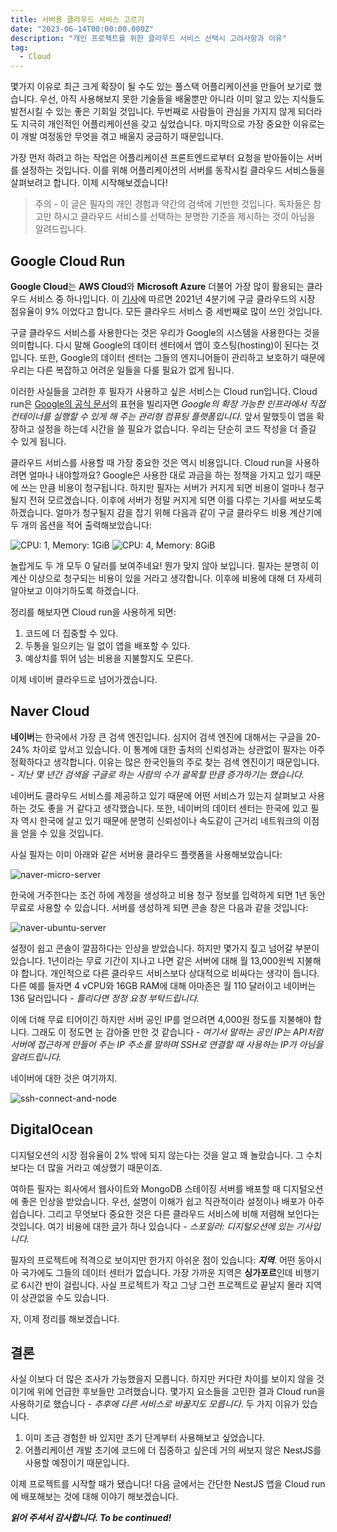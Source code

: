 ```yaml
---
title: 서버용 클라우드 서비스 고르기
date: "2023-06-14T00:00:00.000Z"
description: "개인 프로젝트를 위한 클라우드 서비스 선택시 고려사항과 이유"
tag:
  - Cloud
---
```


몇가지 이유로 최근 크게 확장이 될 수도 있는 풀스택 어플리케이션을 만들어 보기로 했습니다. 우선, 아직 사용해보지 못한 기술들을 배울뿐만 아니라 이미 알고 있는 지식들도 발전시킬 수 있는 좋은 기회일 것입니다. 두번째로 사람들이 관심을 가지지 않게 되더라도 지극히 개인적인 어플리케이션을 갖고 싶었습니다. 마지막으로 가장 중요한 이유로는 이 개발 여정동안 무엇을 겪고 배울지 궁금하기 때문입니다.

가장 먼저 하려고 하는 작업은 어플리케이션 프론트엔드로부터 요청을 받아들이는 서버를 설정하는 것입니다. 이를 위해 어플리케이션의 서버를 동작시킬 클라우드 서비스들을 살펴보려고 합니다. 이제 시작해보겠습니다!

> 주의 - 이 글은 필자의 개인 경험과 약간의 검색에 기반한 것입니다. 독자들은 참고만 하시고 클라우드 서비스를 선택하는 분명한 기준을 제시하는 것이 아님을 알려드립니다.

## Google Cloud Run

**Google Cloud**는 **AWS Cloud**와 **Microsoft Azure** 더불어 가장 많이 활용되는 클라우드 서비스 중 하나입니다. 이 [기사](https://kinsta.com/google-cloud-market-share/)에 따르면 2021년 4분기에 구글 클라우드의 시장 점유율이 9% 이었다고 합니다. 모든 클라우드 서비스 중 세번째로 많이 쓰인 것입니다.

구글 클라우드 서비스를 사용한다는 것은 우리가 Google의 시스템을 사용한다는 것을 의미합니다. 다시 말해 Google의 데이터 센터에서 앱이 호스팅(hosting)이 된다는 것입니다. 또한, Google의 데이터 센터는 그들의 엔지니어들이 관리하고 보호하기 때문에 우리는 다른 복잡하고 어려운 일들을 다룰 필요가 없게 됩니다.

이러한 사실들을 고려한 후 필자가 사용하고 싶은 서비스는 Cloud run입니다. Cloud run은 [Google의 공식 문서](https://cloud.google.com/run/docs/overview/what-is-cloud-run?hl=ko)의 표현을 빌리자면 _Google의 확장 가능한 인프라에서 직접 컨테이너를 실행할 수 있게 해 주는 관리형 컴퓨팅 플랫폼입니다._ 앞서 말했듯이 앱을 확장하고 설정을 하는데 시간을 쓸 필요가 없습니다. 우리는 단순히 코드 작성을 더 즐길 수 있게 됩니다.

클라우드 서비스를 사용할 때 가장 중요한 것은 역시 비용입니다. Cloud run을 사용하려면 얼마나 내야할까요? Google은 사용한 대로 과금을 하는 정책을 가지고 있기 때문에 쓰는 만큼 비용이 청구됩니다. 하지만 필자는 서버가 커지게 되면 비용이 얼마나 청구될지 전혀 모르겠습니다. 이후에 서버가 정말 커지게 되면 이를 다루는 기사를 써보도록 하겠습니다. 얼마가 청구될지 감을 잡기 위해 다음과 같이 구글 클라우드 비용 계산기에 두 개의 옵션을 적어 출력해보았습니다:

![CPU: 1, Memory: 1GiB](../imgs/16/google-cloud-run-price.png)
![CPU: 4, Memory: 8GiB](../imgs/16/google-cloud-run-price-2.png)

놀랍게도 두 개 모두 0 달러를 보여주네요! 뭔가 맞지 않아 보입니다. 필자는 분명히 이 계산 이상으로 청구되는 비용이 있을 거라고 생각합니다. 이후에 비용에 대해 더 자세히 알아보고 이야기하도록 하겠습니다.

정리를 해보자면 Cloud run을 사용하게 되면:

1. 코드에 더 집중할 수 있다.
2. 두통을 일으키는 일 없이 앱을 배포할 수 있다.
3. 예상치를 뛰어 넘는 비용을 지불할지도 모른다.

이제 네이버 클라우드로 넘어가겠습니다.

## Naver Cloud

**네이버**는 한국에서 가장 큰 검색 엔진입니다. 심지어 검색 엔진에 대해서는 구글을 20-24% 차이로 앞서고 있습니다. 이 통계에 대한 출처의 신뢰성과는 상관없이 필자는 아주 정확하다고 생각합니다. 이유는 많은 한국인들의 주로 찾는 검색 엔진이기 때문입니다. - _지난 몇 년간 검색을 구글로 하는 사람의 수가 괄목할 만큼 증가하기는 했습니다._

네이버도 클라우드 서비스를 제공하고 있기 때문에 어떤 서비스가 있는지 살펴보고 사용하는 것도 좋을 거 같다고 생각했습니다. 또한, 네이버의 데이터 센터는 한국에 있고 필자 역시 한국에 살고 있기 때문에 분명히 신뢰성이나 속도같이 근거리 네트워크의 이점을 얻을 수 있을 것입니다.

사실 필자는 이미 아래와 같은 서버용 클라우드 플랫폼을 사용해보았습니다:

![naver-micro-server](../imgs/16/naver-micro-server.png)

한국에 거주한다는 조건 하에 계정을 생성하고 비용 청구 정보를 입력하게 되면 1년 동안 무료로 사용할 수 있습니다. 서버를 생성하게 되면 콘솔 창은 다음과 같을 것입니다:

![naver-ubuntu-server](../imgs/16/naver-ubuntu-server.png)

설정이 쉽고 콘솔이 깔끔하다는 인상을 받았습니다. 하지만 몇가지 짚고 넘어갈 부분이 있습니다. 1년이라는 무료 기간이 지나고 나면 같은 서버에 대해 월 13,000원씩 지불해야 합니다. 개인적으로 다른 클라우드 서비스보다 상대적으로 비싸다는 생각이 듭니다. 다른 예를 들자면 4 vCPU와 16GB RAM에 대해 아마존은 월 110 달러이고 네이버는 136 달러입니다 - _틀리다면 정정 요청 부탁드립니다._

이에 더해 무료 티어이긴 하지만 서버 공인 IP를 얻으려면 4,000원 정도를 지불해야 합니다. 그래도 이 정도면 눈 감아줄 만한 것 같습니다 - _여기서 말하는 공인 IP는 API처럼 서버에 접근하게 만들어 주는 IP 주소를 말하며 SSH로 연결할 때 사용하는 IP가 아님을 알려드립니다._

네이버에 대한 것은 여기까지.

![ssh-connect-and-node](../imgs/16/ssh-connect-and-node.png)

## DigitalOcean

디지털오션의 시장 점유율이 2% 밖에 되지 않는다는 것을 알고 꽤 놀랐습니다. 그 수치보다는 더 많을 거라고 예상했기 때문이죠.

여하튼 필자는 회사에서 웹사이트와 MongoDB 스테이징 서버를 배포할 때 디지털오션에 좋은 인상을 받았습니다. 우선, 설명이 이해가 쉽고 직관적이라 설정이나 배포가 아주 쉽습니다. 그리고 무엇보다 중요한 것은 다른 클라우드 서비스에 비해 저렴해 보인다는 것입니다. 여기 비용에 대한 [글](https://www.digitalocean.com/blog/aws-vs-digitalocean-cloud-platform)가 하나 있습니다 - _스포일러: 디지털오션에 있는 기사입니다._

필자의 프로젝트에 적격으로 보이지만 한가지 아쉬운 점이 있습니다: _**지역**_. 어떤 동아시아 국가에도 그들의 데이터 센터가 없습니다. 가장 가까운 지역은 **싱가포르**인데 비행기로 6시간 반이 걸립니다. 사실 프로젝트가 작고 그냥 그런 프로젝트로 끝날지 몰라 지역이 상관없을 수도 있습니다.

자, 이제 정리를 해보겠습니다.

## 결론

사실 이보다 더 많은 조사가 가능했을지 모릅니다. 하지만 커다란 차이를 보이지 않을 것이기에 위에 언급한 후보들만 고려했습니다. 몇가지 요소들을 고민한 결과 Cloud run을 사용하기로 했습니다 - _추후에 다른 서비스로 바꿀지도 모릅니다_. 두 가지 이유가 있습니다.

1. 이미 조금 경험한 바 있지만 초기 단계부터 사용해보고 싶었습니다.
2. 어플리케이션 개발 초기에 코드에 더 집중하고 싶은데 거의 써보지 않은 NestJS를 사용할 예정이기 때문입니다.

이제 프로젝트를 시작할 때가 됐습니다! 다음 글에서는 간단한 NestJS 앱을 Cloud run에 배포해보는 것에 대해 이야기 해보겠습니다.

_**읽어 주셔서 감사합니다. To be continued!**_
